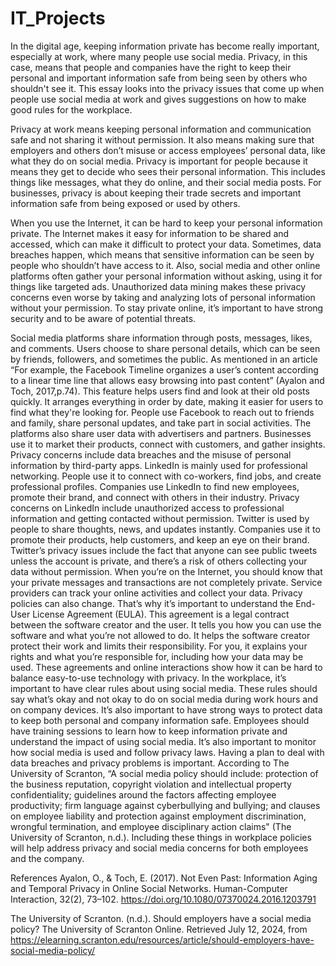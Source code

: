 # IT_Projects

In the digital age, keeping information private has become really important, especially at work, where many people use social media. Privacy, in this case, means that people and companies have the right to keep their personal and important information safe from being seen by others who shouldn't see it. This essay looks into the privacy issues that come up when people use social media at work and gives suggestions on how to make good rules for the workplace.

Privacy at work means keeping personal information and communication safe and not sharing it without permission. It also means making sure that employers and others don’t misuse or access employees’ personal data, like what they do on social media. Privacy is important for people because it means they get to decide who sees their personal information. This includes things like messages, what they do online, and their social media posts. For businesses, privacy is about keeping their trade secrets and important information safe from being exposed or used by others.

When you use the Internet, it can be hard to keep your personal information private. The Internet makes it easy for information to be shared and accessed, which can make it difficult to protect your data. Sometimes, data breaches happen, which means that sensitive information can be seen by people who shouldn’t have access to it. Also, social media and other online platforms often gather your personal information without asking, using it for things like targeted ads. Unauthorized data mining makes these privacy concerns even worse by taking and analyzing lots of personal information without your permission. To stay private online, it’s important to have strong security and to be aware of potential threats.

Social media platforms share information through posts, messages, likes, and comments. Users choose to share personal details, which can be seen by friends, followers, and sometimes the public. As mentioned in an article “For example, the Facebook Timeline organizes a user’s content according to a linear time line that allows easy browsing into past content” (Ayalon and Toch, 2017,p.74). This feature helps users find and look at their old posts quickly. It arranges everything in order by date, making it easier for users to find what they're looking for.  People use Facebook to reach out to friends and family, share personal updates, and take part in social activities. The platforms also share user data with advertisers and partners. Businesses use it to market their products, connect with customers, and gather insights. Privacy concerns include data breaches and the misuse of personal information by third-party apps. LinkedIn is mainly used for professional networking. People use it to connect with co-workers, find jobs, and create professional profiles. Companies use LinkedIn to find new employees, promote their brand, and connect with others in their industry. Privacy concerns on LinkedIn include unauthorized access to professional information and getting contacted without permission. Twitter is used by people to share thoughts, news, and updates instantly. Companies use it to promote their products, help customers, and keep an eye on their brand. Twitter’s privacy issues include the fact that anyone can see public tweets unless the account is private, and there’s a risk of others collecting your data without permission.
When you’re on the Internet, you should know that your private messages and transactions are not completely private. Service providers can track your online activities and collect your data. Privacy policies can also change. That’s why it’s important to understand the End-User License Agreement (EULA). This agreement is a legal contract between the software creator and the user. It tells you how you can use the software and what you’re not allowed to do. It helps the software creator protect their work and limits their responsibility. For you, it explains your rights and what you’re responsible for, including how your data may be used. These agreements and online interactions show how it can be hard to balance easy-to-use technology with privacy.
In the workplace, it’s important to have clear rules about using social media. These rules should say what’s okay and not okay to do on social media during work hours and on company devices. It’s also important to have strong ways to protect data to keep both personal and company information safe. Employees should have training sessions to learn how to keep information private and understand the impact of using social media. It’s also important to monitor how social media is used and follow privacy laws. Having a plan to deal with data breaches and privacy problems is important. According to The University of Scranton, “A social media policy should include: protection of the business reputation, copyright violation and intellectual property confidentiality; guidelines around the factors affecting employee productivity; firm language against cyberbullying and bullying; and clauses on employee liability and protection against employment discrimination, wrongful termination, and employee disciplinary action claims" (The University of Scranton, n.d.).  Including these things in workplace policies will help address privacy and social media concerns for both employees and the company.









References
Ayalon, O., & Toch, E. (2017). Not Even Past: Information Aging and Temporal Privacy in Online Social Networks. Human-Computer Interaction, 32(2), 73–102. https://doi.org/10.1080/07370024.2016.1203791

The University of Scranton. (n.d.). Should employers have a social media policy? The University of Scranton Online. Retrieved July 12, 2024, from https://elearning.scranton.edu/resources/article/should-employers-have-social-media-policy/



